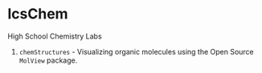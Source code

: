 # lcsChem
High School Chemistry Labs

1. `chemStructures` - Visualizing organic molecules using the Open Source `MolView` package.
